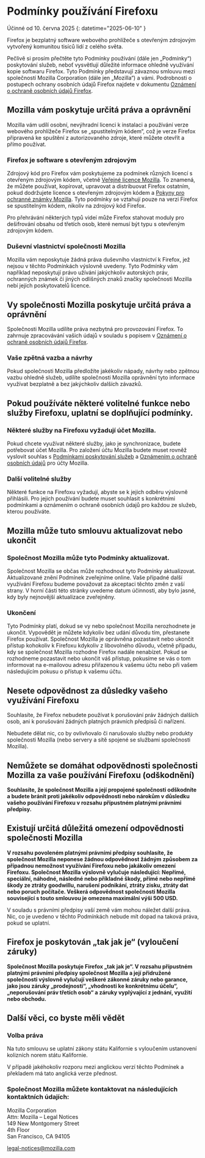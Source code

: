 ﻿# Podmínky používání Firefoxu

Účinné od 10. června 2025
{: datetime="2025-06-10" }

Firefox je bezplatný software webového prohlížeče s otevřeným zdrojovým vytvořený komunitou tisíců lidí z celého světa.

Pečlivě si prosím přečtěte tyto Podmínky používání (dále jen „Podmínky“) poskytování služeb, neboť vysvětlují důležité informace ohledně využívání kopie softwaru Firefox. Tyto Podmínky představují závaznou smlouvu mezi společností Mozilla Corporation (dále jen „Mozilla“) a vámi. Podrobnosti o postupech ochrany osobních údajů Firefox najdete v dokumentu [Oznámení o ochraně osobních údajů Firefox](https://www.mozilla.org/privacy/firefox/#notice).

## Mozilla vám poskytuje určitá práva a oprávnění

Mozilla vám udílí osobní, nevýhradní licenci k instalaci a používání verze webového prohlížeče Firefox se „spustitelným kódem“, což je verze Firefox připravená ke spuštění z autorizovaného zdroje, které můžete otevřít a přímo používat.

### Firefox je software s otevřeným zdrojovým

Zdrojový kód pro Firefox vám poskytujeme za podmínek různých licencí s otevřeným zdrojovým kódem, včetně [Veřejné licence Mozilla](https://www.mozilla.org/MPL/). To znamená, že můžete používat, kopírovat, upravovat a distribuovat Firefox ostatním, pokud dodržujete licence s otevřeným zdrojovým kódem a [Pokyny pro ochranné známky Mozilla](https://www.mozilla.org/foundation/trademarks/policy/). Tyto podmínky se vztahují pouze na verzi Firefox se spustitelným kódem, nikoliv na zdrojový kód Firefox.

Pro přehrávání některých typů videí může Firefox stahovat moduly pro dešifrování obsahu od třetích osob, které nemusí být typu s otevřeným zdrojovým kódem.

### Duševní vlastnictví společnosti Mozilla

Mozilla vám neposkytuje žádná práva duševního vlastnictví k Firefox, jež nejsou v těchto Podmínkách výslovně uvedeny. Tyto Podmínky vám například neposkytují právo užívání jakýchkoliv autorských práv, ochranných známek či jiných odlišných znaků značky společnosti Mozilla nebí jejích poskytovatelů licence.

## Vy společnosti Mozilla poskytuje určitá práva a oprávnění

Společnosti Mozilla udílíte práva nezbytná pro provozování Firefox. To zahrnuje zpracovávání vašich údajů v souladu s popisem v [Oznámení o ochraně osobních údajů Firefox](https://www.mozilla.org/privacy/firefox/#notice).

### Vaše zpětná vazba a návrhy

Pokud společnosti Mozilla předložíte jakékoliv nápady, návrhy nebo zpětnou vazbu ohledně služeb, udílíte společnosti Mozilla oprávnění tyto informace využívat bezplatně a bez jakýchkoliv dalších závazků.

## Pokud používáte některé volitelné funkce nebo služby Firefoxu, uplatní se doplňující podmínky.

### Některé služby na Firefoxu vyžadují účet Mozilla.

Pokud chcete využívat některé služby, jako je synchronizace, budete potřebovat účet Mozilla. Pro založení účtu Mozilla budete muset rovněž vyslovit souhlas s [Podmínkami poskytování služeb](https://www.mozilla.org/about/legal/terms/services/) a [Oznámením o ochraně osobních údajů](https://www.mozilla.org/privacy/mozilla-accounts/) pro účty Mozilla.

### Další volitelné služby

Některé funkce na Firefoxu vyžadují, abyste se k jejich odběru výslovně přihlásili. Pro jejich používání budete muset souhlasit s konkrétními podmínkami a oznámením o ochraně osobních údajů pro každou ze služeb, kterou používáte.

## Mozilla může tuto smlouvu aktualizovat nebo ukončit

### Společnost Mozilla může tyto Podmínky aktualizovat.

Společnost Mozilla se občas může rozhodnout tyto Podmínky aktualizovat. Aktualizované znění Podmínek zveřejníme online. Vaše případné další využívání Firefoxu budeme považovat za akceptaci těchto změn z vaší strany. V horní části této stránky uvedeme datum účinnosti, aby bylo jasné, kdy byly nejnovější aktualizace zveřejněny.

### Ukončení

Tyto Podmínky platí, dokud se vy nebo společnost Mozilla nerozhodnete je ukončit. Vypovědět je můžete kdykoliv bez udání důvodu tím, přestanete Firefox používat. Společnost Mozilla je oprávněna pozastavit nebo ukončit přístup kohokoliv k Firefoxu kdykoliv z libovolného důvodu, včetně případu, kdy se společnost Mozilla rozhodne Firefox nadále nenabízet. Pokud se rozhodneme pozastavit nebo ukončit váš přístup, pokusíme se vás o tom informovat na e-mailovou adresu přiřazenou k vašemu účtu nebo při vašem následujícím pokusu o přístup k vašemu účtu.

## Nesete odpovědnost za důsledky vašeho využívání Firefoxu

Souhlasíte, že Firefox nebudete používat k porušování práv žádných dalších osob, ani k porušování žádných platných právních předpisů či nařízení.

Nebudete dělat nic, co by ovlivňovalo či narušovalo služby nebo produkty společnosti Mozilla (nebo servery a sítě spojené se službami společnosti Mozilla).

## Nemůžete se domáhat odpovědnosti společnosti Mozilla za vaše používání Firefoxu (odškodnění)

**Souhlasíte, že společnost Mozilla a její propojené společnosti odškodníte a budete bránit proti jakékoliv odpovědnosti nebo nárokům v důsledku vašeho používání Firefoxu v rozsahu přípustném platnými právními předpisy.**

## Existují určitá důležitá omezení odpovědnosti společnosti Mozilla

**V rozsahu povoleném platnými právními předpisy souhlasíte, že společnost Mozilla neponese žádnou odpovědnost žádným způsobem za případnou nemožnost využívání Firefoxu nebo jakákoliv omezení Firefoxu. Společnost Mozilla výslovně vylučuje následující: Nepřímé, speciální, náhodné, následné nebo příkladné škody, přímé nebo nepřímé škody ze ztráty goodwillu, narušení podnikání, ztráty zisku, ztráty dat nebo poruch počítače. Veškerá odpovědnost společnosti Mozilla související s touto smlouvou je omezena maximální výši 500 USD.**

V souladu s právními předpisy vaší země vám mohou náležet další práva. Nic, co je uvedeno v těchto Podmínkách nebude mít dopad na taková práva, pokud se uplatní.

## Firefox je poskytován „tak jak je“ (vyloučení záruky)

**Společnost Mozilla poskytuje Firefox „tak jak je“. V rozsahu přípustném platnými právními předpisy společnost Mozilla a její přidružené společnosti výslovně vylučují veškeré zákonné záruky nebo garance, jako jsou záruky „prodejnosti“, „vhodnosti ke konkrétnímu účelu“, „neporušování práv třetích osob“ a záruky vyplývající z jednání, využití nebo obchodu.**

## Další věci, co byste měli vědět

### Volba práva

Na tuto smlouvu se uplatní zákony státu Kalifornie s vyloučením ustanovení kolizních norem státu Kalifornie.

V případě jakéhokoliv rozporu mezi anglickou verzí těchto Podmínek a překladem má tato anglická verze přednost.

### Společnost Mozilla můžete kontaktovat na následujících kontaktních údajích:

Mozilla Corporation <br>
Attn: Mozilla – Legal Notices <br>
149 New Montgomery Street <br>
4th Floor <br>
San Francisco, CA 94105

legal-notices@mozilla.com
